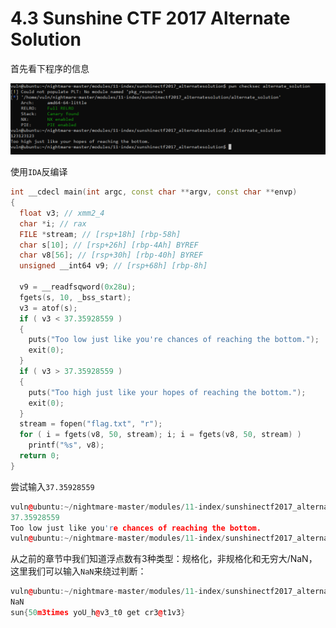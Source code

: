 # 4.3 Sunshine CTF 2017 Alternate Solution
首先看下程序的信息

![image](images/PPKBYzMjkrWBj2Sp-pzSXtqYkuC2iUl9OWz6W1lgbTU.png)

使用`IDA`反编译

```cpp
int __cdecl main(int argc, const char **argv, const char **envp)
{
  float v3; // xmm2_4
  char *i; // rax
  FILE *stream; // [rsp+18h] [rbp-58h]
  char s[10]; // [rsp+26h] [rbp-4Ah] BYREF
  char v8[56]; // [rsp+30h] [rbp-40h] BYREF
  unsigned __int64 v9; // [rsp+68h] [rbp-8h]

  v9 = __readfsqword(0x28u);
  fgets(s, 10, _bss_start);
  v3 = atof(s);
  if ( v3 < 37.35928559 )
  {
    puts("Too low just like you're chances of reaching the bottom.");
    exit(0);
  }
  if ( v3 > 37.35928559 )
  {
    puts("Too high just like your hopes of reaching the bottom.");
    exit(0);
  }
  stream = fopen("flag.txt", "r");
  for ( i = fgets(v8, 50, stream); i; i = fgets(v8, 50, stream) )
    printf("%s", v8);
  return 0;
}
```
尝试输入`37.35928559` 

```cpp
vuln@ubuntu:~/nightmare-master/modules/11-index/sunshinectf2017_alternatesolution$ ./alternate_solution
37.35928559
Too low just like you're chances of reaching the bottom.
vuln@ubuntu:~/nightmare-master/modules/11-index/sunshinectf2017_alternatesolution$
```
从之前的章节中我们知道浮点数有3种类型：规格化，非规格化和无穷大/NaN，这里我们可以输入`NaN`来绕过判断：

```cpp
vuln@ubuntu:~/nightmare-master/modules/11-index/sunshinectf2017_alternatesolution$ ./alternate_solution
NaN
sun{50m3times yoU_h@v3_t0 get cr3@t1v3}
```

